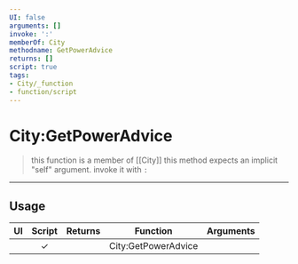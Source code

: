```yaml
---
UI: false
arguments: []
invoke: ':'
memberOf: City
methodname: GetPowerAdvice
returns: []
script: true
tags:
- City/_function
- function/script
---
```

# City:GetPowerAdvice
> this function is a member of [[City]]
> this method expects an implicit "self" argument. invoke it with `:`
-----
## Usage
|  UI | Script | Returns | Function | Arguments |
|:---:|:------:|-------:|:--------:|:---------|
| |✓||City:GetPowerAdvice||
